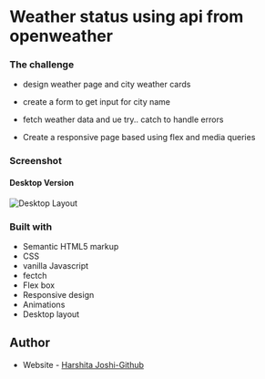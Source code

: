# Weather status using api from openweather

### The challenge

- design weather page and city weather cards

- create a form to get input for city name

- fetch weather data and ue try.. catch to handle errors

- Create a responsive page based using flex and media queries

### Screenshot

#### Desktop Version

![Desktop Layout](./Screenshot%20from%202022-10-25%2013-21-20.png)

### Built with

- Semantic HTML5 markup
- CSS
- vanilla Javascript
- fectch
- Flex box
- Responsive design
- Animations
- Desktop layout

## Author

- Website - [Harshita Joshi-Github](https://github.com/harshita1225)
